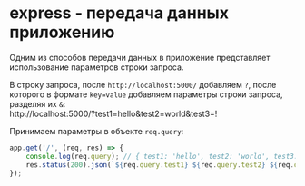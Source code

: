 # express - передача данных приложению 

Одним из способов передачи данных в приложение представляет использование параметров строки запроса.

В строку запроса, после `http://localhost:5000/` добавляем `?`, после которого в формате `key=value` добавляем параметры строки запроса, разделяя их `&`:   
http://localhost:5000/?test1=hello&test2=world&test3=!

Принимаем параметры в объекте `req.query`: 
```js
app.get('/', (req, res) => {
	console.log(req.query); // { test1: 'hello', test2: 'world', test3: '!' }
	res.status(200).json(`${req.query.test1} ${req.query.test2} ${req.query.test3}`); // "hello world !"
});
```
